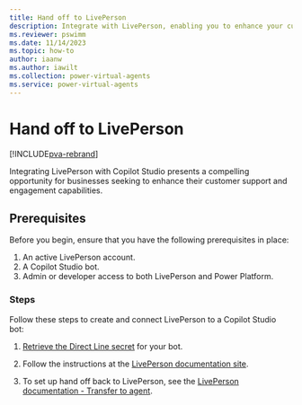```yaml
--- 
title: Hand off to LivePerson
description: Integrate with LivePerson, enabling you to enhance your customer support and engagement capabilities. Learn how to set up this integration to leverage the strengths of both platforms, empowering your organization to deliver more personalized, efficient, and effective customer interactions.
ms.reviewer: pswimm
ms.date: 11/14/2023
ms.topic: how-to
author: iaanw
ms.author: iawilt
ms.collection: power-virtual-agents
ms.service: power-virtual-agents
---
```


# Hand off to LivePerson

[!INCLUDE[pva-rebrand](includes/pva-rebrand.md)]

Integrating LivePerson with Copilot Studio presents a compelling opportunity for businesses seeking to enhance their customer support and engagement capabilities. 

## Prerequisites

Before you begin, ensure that you have the following prerequisites in place:

1. An active LivePerson account.
2. A Copilot Studio bot.
3. Admin or developer access to both LivePerson and Power Platform.

### Steps

Follow these steps to create and connect LivePerson to a Copilot Studio bot:

1. [Retrieve the Direct Line secret](/azure/bot-service/rest-api/bot-framework-rest-direct-line-3-0-authentication?view=azure-bot-service-4.0) for your bot.

2. Follow the instructions at the [LivePerson documentation site](https://developers.liveperson.com/third-party-bots-microsoft-direct-line-introduction.html).

3. To set up hand off back to LivePerson, see the [LivePerson documentation - Transfer to agent](https://developers.liveperson.com/third-party-bots-microsoft-direct-line-pva.html#transfer-to-agent).
